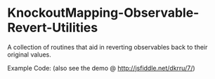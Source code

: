 KnockoutMapping-Observable-Revert-Utilities
===========================================

A collection of routines that aid in reverting observables back to their original values.

Example Code: (also see the demo @ http://jsfiddle.net/dkrru/7/)


<script type="text/javascript">
var globalModel = function() {
    var self = this;
    self.all_results = ko.mapping.fromJS([]);

    // Constructor
    self.init = function() {
        self.get_data();
    }

    // Fake function to go grab data
    self.get_data = function() {
        var fake_data = [{
            "id": 0,
            "first_name": "Mike",
            "last_name": "Munsie"
        }];
        mappingUtils.makeCopy(self.all_results, fake_data);            
    };
    
    // Add a User
    self.add_user = function(){
        var fake_user = {
            "id": -1,
            "first_name": "New",
            "last_name": "User"
        };        
        mappingUtils.addRow(self.all_results, fake_user, "before");        
    };

    // Remove a User
    self.remove_user = function(user){
        mappingUtils.removeByKey(self.all_results, 'id', user.id());
    }
    
    // Restore Update All Users
    self.restore_update = function(){
        mappingUtils.restoreUpdateAll(self.all_results);            
    }    
                
    // Restore all Users                
    self.restore_users = function(){         
        mappingUtils.restoreCompleteCopy(self.all_results);
    }

    // Call the Constructor
    self.init();
}

$(document).ready(function() {
    window.globalModel = new globalModel;
    ko.applyBindings(window.globalModel, $("body ").get(0));
});
</script>